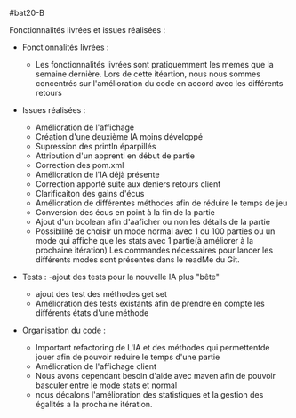 #bat20-B

Fonctionnalités livrées et issues réalisées : 
- Fonctionnalités livrées :
  - Les fonctionnalités livrées sont pratiquemment les memes que la semaine dernière. Lors de cette itéartion, nous nous sommes concentrés sur l'amélioration du code en accord avec les différents retours
  
- Issues réalisées :
  - Amélioration de l'affichage
  - Création d'une deuxième IA moins développé 
  - Supression des println éparpillés
  - Attribution d'un apprenti en début de partie
  - Correction des pom.xml
  - Amélioration de l'IA déjà présente
  - Correction apporté suite aux deniers retours client
  - Clarificaiton des gains d'écus
  - Amélioration de différentes méthodes afin de réduire le temps de jeu
  - Conversion des écus en point à la fin de la partie
  - Ajout d'un boolean afin d'aaficher ou non les détails de la partie
  - Possibilité de choisir un mode normal avec 1 ou 100 parties ou un mode qui affiche que les stats avec 1 partie(à améliorer à la prochaine itération)
    Les commandes nécessaires pour lancer les différents modes sont présentes dans le readMe du Git.
  
  
- Tests :
  -ajout des tests pour la nouvelle IA plus "bête"
  - ajout des test des méthodes get set
  - Amélioration des tests existants afin de prendre en compte les différents états d'une méthode
  
- Organisation du code :
  - Important refactoring de L'IA et des méthodes qui permettentde jouer afin de pouvoir reduire le temps d'une partie
  - Amélioration de l'affichage client 
  - Nous avons cependant besoin d'aide avec maven afin de pouvoir basculer entre le mode stats et normal
  - nous décalons l'amélioration des statistiques et la gestion des égalités a la prochaine itération.
  
  
